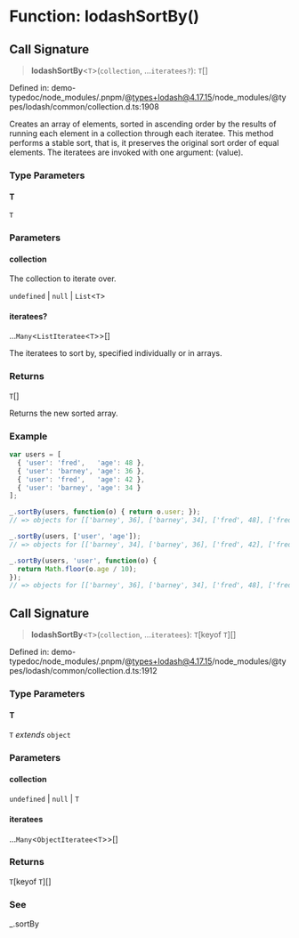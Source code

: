 # Function: lodashSortBy()

## Call Signature

> **lodashSortBy**\<`T`\>(`collection`, ...`iteratees?`): `T`[]

Defined in: demo-typedoc/node\_modules/.pnpm/@types+lodash@4.17.15/node\_modules/@types/lodash/common/collection.d.ts:1908

Creates an array of elements, sorted in ascending order by the results of
running each element in a collection through each iteratee. This method
performs a stable sort, that is, it preserves the original sort order of
equal elements. The iteratees are invoked with one argument: (value).

### Type Parameters

#### T

`T`

### Parameters

#### collection

The collection to iterate over.

`undefined` | `null` | `List`\<`T`\>

#### iteratees?

...`Many`\<`ListIteratee`\<`T`\>\>[]

The iteratees to sort by, specified individually or in arrays.

### Returns

`T`[]

Returns the new sorted array.

### Example

```ts
var users = [
  { 'user': 'fred',   'age': 48 },
  { 'user': 'barney', 'age': 36 },
  { 'user': 'fred',   'age': 42 },
  { 'user': 'barney', 'age': 34 }
];

_.sortBy(users, function(o) { return o.user; });
// => objects for [['barney', 36], ['barney', 34], ['fred', 48], ['fred', 42]]

_.sortBy(users, ['user', 'age']);
// => objects for [['barney', 34], ['barney', 36], ['fred', 42], ['fred', 48]]

_.sortBy(users, 'user', function(o) {
  return Math.floor(o.age / 10);
});
// => objects for [['barney', 36], ['barney', 34], ['fred', 48], ['fred', 42]]
```

## Call Signature

> **lodashSortBy**\<`T`\>(`collection`, ...`iteratees`): `T`\[keyof `T`\][]

Defined in: demo-typedoc/node\_modules/.pnpm/@types+lodash@4.17.15/node\_modules/@types/lodash/common/collection.d.ts:1912

### Type Parameters

#### T

`T` *extends* `object`

### Parameters

#### collection

`undefined` | `null` | `T`

#### iteratees

...`Many`\<`ObjectIteratee`\<`T`\>\>[]

### Returns

`T`\[keyof `T`\][]

### See

_.sortBy
